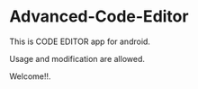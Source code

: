 # Advanced-Code-Editor

This is CODE EDITOR app for android.

Usage and modification are allowed.

Welcome!!.


